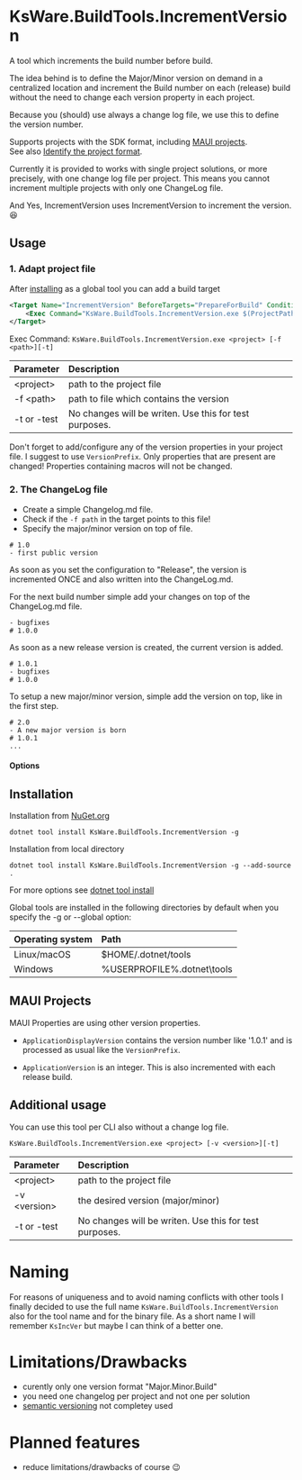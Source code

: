 ﻿# KsWare.BuildTools.IncrementVersion

A tool which increments the build number before build.

The idea behind is to define the Major/Minor version on demand in a centralized location and increment the Build number on each (release) build without the need to change each version property in each project.

Because you (should) use always a change log file, we use this to define the version number. 

Supports projects with the SDK format, including [MAUI projects](#MAUI-projects).  
See also [Identify the project format](https://docs.microsoft.com/en-us/nuget/resources/check-project-format).

Currently it is provided to works with single project solutions, or more precisely, with one change log file per project. 
This means you cannot increment multiple projects with only one ChangeLog file.

And Yes, IncrementVersion uses IncrementVersion to increment the version. 😆

## Usage

### 1. Adapt project file

After [installing](#installation) as a global tool you can add a build target

```xml
<Target Name="IncrementVersion" BeforeTargets="PrepareForBuild" Condition="$(Configuration)=='Release'">
    <Exec Command="KsWare.BuildTools.IncrementVersion.exe $(ProjectPath) -f $(SolutionDir)..\ChangeLog.md" />
</Target>
```
Exec Command: `KsWare.BuildTools.IncrementVersion.exe <project> [-f <path>][-t]`

| Parameter | Description
|:--|:---|
| \<project>    | path to the project file
| -f \<path>   | path to file which contains the version
| -t or -test  | No changes will be writen. Use this for test purposes.

Don't forget to add/configure any of the version properties in your project file. 
I suggest to use `VersionPrefix`. 
Only properties that are present are changed! 
Properties containing macros will not be changed.

### 2. The ChangeLog file
 - Create a simple Changelog.md file.  
 - Check if the  `-f path` in the target points to this file!  
 - Specify the major/minor version on top of file.

```
# 1.0
- first public version
```

As soon as you set the configuration to "Release", the version is incremented ONCE and also written into the ChangeLog.md.

For the next build number simple add your changes on top of the ChangeLog.md file. 
```
- bugfixes
# 1.0.0
```
As soon as a new release version is created, the current version is added.
```
# 1.0.1
- bugfixes
# 1.0.0
```
To setup a new major/minor version, simple add the version on top, like in the first step.
```
# 2.0
- A new major version is born
# 1.0.1
...
```
#### Options


## Installation

Installation from [NuGet.org](https://www.nuget.org/packages/KsWare.BuildTools.IncrementVersion/)

```CLI
dotnet tool install KsWare.BuildTools.IncrementVersion -g
```

Installation from local directory

```CLI
dotnet tool install KsWare.BuildTools.IncrementVersion -g --add-source .
```
For more options see [dotnet tool install](https://docs.microsoft.com/en-us/dotnet/core/tools/dotnet-tool-install)

Global tools are installed in the following directories by default when you specify the -g or --global option:

| Operating system |	Path
|:--|:--
| Linux/macOS |	$HOME/.dotnet/tools
| Windows |	%USERPROFILE%\.dotnet\tools

## MAUI Projects

MAUI Properties are using other version properties. 

 - `ApplicationDisplayVersion` contains the version number like '1.0.1' and is processed as usual like the `VersionPrefix`. 

 - `ApplicationVersion` is an integer. This is also incremented with each release build.

 ## Additional usage

 You can use this tool per CLI also without a change log file.

 `KsWare.BuildTools.IncrementVersion.exe <project> [-v <version>][-t]`

 | Parameter | Description
|:--|:---|
| \<project>    | path to the project file
| -v \<version>   | the desired version (major/minor)
| -t or -test  | No changes will be writen. Use this for test purposes.

# Naming
For reasons of uniqueness and to avoid naming conflicts with other tools I finally decided to use the full name `KsWare.BuildTools.IncrementVersion` also for the tool name and for the binary file.
As a short name I will remember `KsIncVer` but maybe I can think of a better one.

# Limitations/Drawbacks
 - curently only one version format "Major.Minor.Build"
 - you need one changelog per project and not one per solution
 - [semantic versioning](https://semver.org/lang/de/) not completey used

# Planned features
 - reduce limitations/drawbacks of course 😉